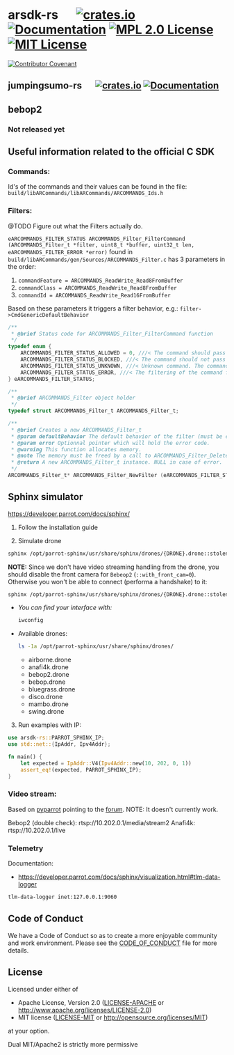 # arsdk-rs   [![crates.io](https://img.shields.io/crates/v/arsdk-rs.svg)](https://crates.io/crates/arsdk-rs) [![Documentation](https://docs.rs/arsdk-rs/badge.svg)](https://docs.rs/arsdk-rs) [![MPL 2.0 License](https://img.shields.io/badge/license-apache2-green.svg)](LICENSE-APACHE) [![MIT License](https://img.shields.io/badge/license-mit-blue.svg)](LICENSE-MIT)
[![Contributor Covenant](https://img.shields.io/badge/Contributor%20Covenant-v2.0%20adopted-ff69b4.svg)](CODE_OF_CONDUCT.md)



## jumpingsumo-rs   [![crates.io](https://img.shields.io/crates/v/jumpingsumo-rs.svg)](https://crates.io/crates/jumpingsumo-rs) [![Documentation](https://docs.rs/jumpingsumo-rs/badge.svg)](https://docs.rs/jumpingsumo-rs)

## bebop2

### Not released yet

## Useful information related to the official C SDK

### Commands:

Id's of the commands and their values can be found in the file: `build/libARCommands/libARCommands/ARCOMMANDS_Ids.h`


### Filters:

@TODO Figure out what the Filters actually do.

`eARCOMMANDS_FILTER_STATUS ARCOMMANDS_Filter_FilterCommand (ARCOMMANDS_Filter_t *filter, uint8_t *buffer, uint32_t len, eARCOMMANDS_FILTER_ERROR *error)` found in `build/libARCommands/gen/Sources/ARCOMMANDS_Filter.c` has 3 parameters in the order:

1. `commandFeature = ARCOMMANDS_ReadWrite_Read8FromBuffer`
2. `commandClass = ARCOMMANDS_ReadWrite_Read8FromBuffer`
3. `commandId = ARCOMMANDS_ReadWrite_Read16FromBuffer`

Based on these parameters it triggers a filter behavior, e.g.:
    `filter->CmdGenericDefaultBehavior`

```c
/**
 * @brief Status code for ARCOMMANDS_Filter_FilterCommand function
 */
typedef enum {
    ARCOMMANDS_FILTER_STATUS_ALLOWED = 0, ///< The command should pass the filter
    ARCOMMANDS_FILTER_STATUS_BLOCKED, ///< The command should not pass the filter
    ARCOMMANDS_FILTER_STATUS_UNKNOWN, ///< Unknown command. The command was possibly added in a newer version of libARCommands, or is an invalid command.
    ARCOMMANDS_FILTER_STATUS_ERROR, ///< The filtering of the command failed.
} eARCOMMANDS_FILTER_STATUS;

/**
 * @brief ARCOMMANDS_Filter object holder
 */
typedef struct ARCOMMANDS_Filter_t ARCOMMANDS_Filter_t;

/**
 * @brief Creates a new ARCOMMANDS_Filter_t
 * @param defaultBehavior The default behavior of the filter (must be either ARCOMMANDS_FILTER_STATUS_BLOCKED or ARCOMMANDS_FILTER_STATUS_ALLOWED).
 * @param error Optionnal pointer which will hold the error code.
 * @warning This function allocates memory.
 * @note The memory must be freed by a call to ARCOMMANDS_Filter_DeleteFilter.
 * @return A new ARCOMMANDS_Filter_t instance. NULL in case of error.
 */
ARCOMMANDS_Filter_t* ARCOMMANDS_Filter_NewFilter (eARCOMMANDS_FILTER_STATUS defaultBehavior, eARCOMMANDS_FILTER_ERROR *error);
```


## Sphinx simulator

https://developer.parrot.com/docs/sphinx/

1. Follow the installation guide

2. Simulate drone

```bash
sphinx /opt/parrot-sphinx/usr/share/sphinx/drones/{DRONE}.drone::stolen_interface={YOUR_INTERFACE}:eth0:192.168.42.1/24
```

**NOTE:** Since we don't have video streaming handling from the drone, you should disable the front camera for `Bebeop2` (`::with_front_cam=0`).
Otherwise you won't be able to connect (performa a handshake) to it:

```bash
sphinx /opt/parrot-sphinx/usr/share/sphinx/drones/{DRONE}.drone::stolen_interface={YOUR_INTERFACE}:eth0:192.168.42.1/24::with_front_cam=0
```


* *You can find your interface with:*
    ```bash
    iwconfig
    ```

* Available drones:

    ```bash
    ls -1a /opt/parrot-sphinx/usr/share/sphinx/drones/
    ```

    * airborne.drone
    * anafi4k.drone
    * bebop2.drone
    * bebop.drone
    * bluegrass.drone
    * disco.drone
    * mambo.drone
    * swing.drone


3. Run examples with IP:

```rust
use arsdk-rs::PARROT_SPHINX_IP;
use std::net::{IpAddr, Ipv4Addr};

fn main() {
    let expected = IpAddr::V4(Ipv4Addr::new(10, 202, 0, 1))
    assert_eq!(expected, PARROT_SPHINX_IP);
}
```

### Video stream:

Based on [pyparrot](https://github.com/amymcgovern/pyparrot/blob/bf4775ec1199b282e4edde1e4a8e018dcc8725e0/pyparrot/DroneVision.py#L78) pointing to the [forum](http://forum.developer.parrot.com/t/streaming-address-of-mambo-fpv-for-videoprojection/6442/6).
NOTE: It doesn't currently work.

Bebop2 (double check): rtsp://10.202.0.1/media/stream2
Anafi4k: rtsp://10.202.0.1/live

### Telemetry

Documentation:
* https://developer.parrot.com/docs/sphinx/visualization.html#tlm-data-logger


```bash
tlm-data-logger inet:127.0.0.1:9060
```


## Code of Conduct

We have a Code of Conduct so as to create a more enjoyable community and
work environment. Please see the [CODE_OF_CONDUCT](CODE_OF_CONDUCT.md)
file for more details.

## License

Licensed under either of

 * Apache License, Version 2.0 ([LICENSE-APACHE](LICENSE-APACHE) or http://www.apache.org/licenses/LICENSE-2.0)
 * MIT license ([LICENSE-MIT](LICENSE-MIT) or http://opensource.org/licenses/MIT)

at your option.

Dual MIT/Apache2 is strictly more permissive
